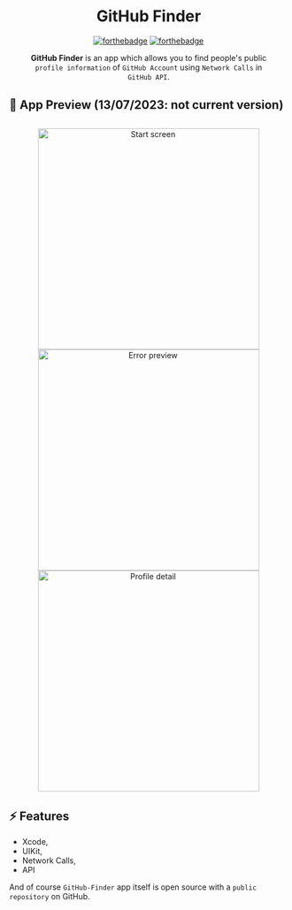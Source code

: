 <div align="center" style="margin: 30px;">
<h1>GitHub Finder</h1>

[![forthebadge](http://forthebadge.com/images/badges/made-with-swift.svg)](http://forthebadge.com)
[![forthebadge](http://forthebadge.com/images/badges/built-with-love.svg)](http://forthebadge.com)

**GitHub Finder** is an app which allows you to find people's public `profile information` of `GitHub Account` using `Network Calls` in `GitHub API`.
</div>
<h2>👀 App Preview (13/07/2023: not current version)</h2>
<div align="center" style="margin: 30px;">
  <img height="400" src="https://github.com/skxnz/GitHub-Finder/blob/main/AppPreview/FirstScreen.png" alt="Start screen">
  <img height="400" src="https://github.com/skxnz/GitHub-Finder/blob/main/AppPreview/ErrorLabel.png" alt="Error preview">
  <img height="400" src="https://github.com/skxnz/GitHub-Finder/blob/main/AppPreview/DetailScreen.png" alt="Profile detail">
</div>
<h2>⚡️ Features</h3>
<ul>
<li> Xcode,</li>
<li> UIKit,</li>
<li> Network Calls,</li>
<li> API</li>
</ul>

And of course `GitHub-Finder` app itself is open source with a `public repository` on GitHub.
